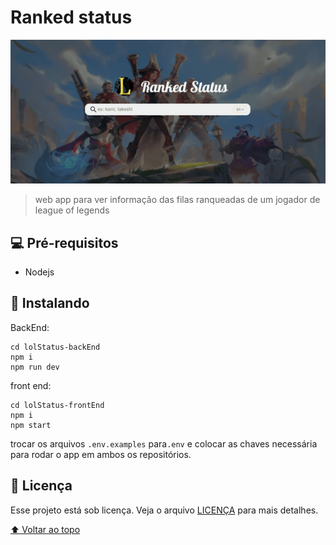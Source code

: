# Ranked status


<img src="ranked_Status.gif" alt="exemplo imagem">

> web app para ver informação das filas ranqueadas de um jogador de league of legends


## 💻 Pré-requisitos

* Nodejs


## 🚀 Instalando <Ranked status>


BackEnd:
```
cd lolStatus-backEnd
npm i
npm run dev
```
front end:

```
cd lolStatus-frontEnd
npm i 
npm start
```

trocar os arquivos `.env.examples` para`.env` e colocar as chaves necessária para rodar o app em ambos os repositórios.


## 📝 Licença

Esse projeto está sob licença. Veja o arquivo [LICENÇA](LICENSE.md) para mais detalhes.

[⬆ Voltar ao topo](#nome-do-projeto)<br>